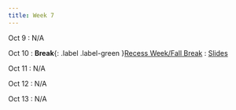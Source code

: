 ```yaml
---
title: Week 7
---
```


Oct 9
: N/A

Oct 10
: **Break**{: .label .label-green }[Recess Week/Fall Break](#)
  : [Slides]()

Oct 11
: N/A

Oct 12
: N/A

Oct 13
: N/A
